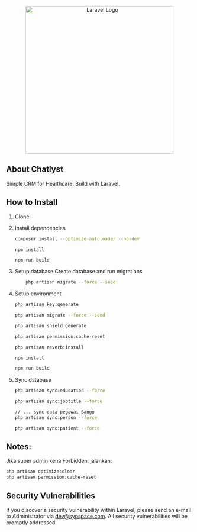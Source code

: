 <p align="center"><a href="https://laravel.com" target="_blank"><img src="https://raw.githubusercontent.com/laravel/art/master/logo-lockup/5%20SVG/2%20CMYK/1%20Full%20Color/laravel-logolockup-cmyk-red.svg" width="400" alt="Laravel Logo"></a></p>

## About Chatlyst

Simple CRM for Healthcare. Build with Laravel.

## How to Install

1. Clone
2. Install dependencies

    ```bash
    composer install --optimize-autoloader --no-dev

    npm install

    npm run build
    ```

3. Setup database
   Create database and run migrations

    ```bash
        php artisan migrate --force --seed
    ```

4. Setup environment

    ```bash
    php artisan key:generate

    php artisan migrate --force --seed

    php artisan shield:generate

    php artisan permission:cache-reset

    php artisan reverb:install

    npm install

    npm run build
    ```

5. Sync database

    ```bash
    php artisan sync:education --force

    php artisan sync:jobtitle --force

    // ... sync data pegawai Sango
    php artisan sync:person --force

    php artisan sync:patient --force
    ```

## Notes:

Jika super admin kena Forbidden, jalankan:

```bash
php artisan optimize:clear
php artisan permission:cache-reset
```

## Security Vulnerabilities

If you discover a security vulnerability within Laravel, please send an e-mail to Administrator via [dev@sypspace.com](mailto:dev@sypspace.com). All security vulnerabilities will be promptly addressed.
